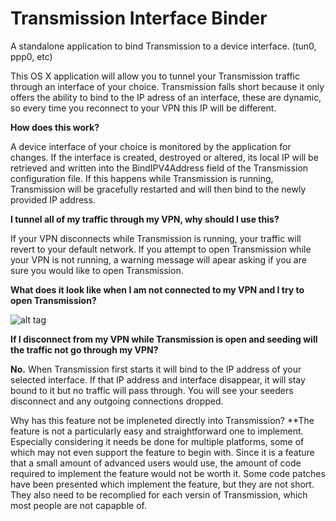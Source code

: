 Transmission Interface Binder
=============================

A standalone application to bind Transmission to a device interface. (tun0, ppp0, etc)

This OS X application will allow you to tunnel your Transmission traffic through an interface of your choice. Transmission falls short because it only offers the ability to bind to the IP adress of an interface, these are dynamic, so every time you reconnect to your VPN this IP will be different.

**How does this work?**

A device interface of your choice is monitored by the application for changes. If the interface is created, destroyed or altered, its local IP will be retrieved and written into the BindIPV4Address field of the Transmission configuration file. If this happens while Transmission is running, Transmission will be gracefully restarted and will then bind to the newly provided IP address.

**I tunnel all of my traffic through my VPN, why should I use this?**

If your VPN disconnects while Transmission is running, your traffic will revert to your default network.
If you attempt to open Transmission while your VPN is not running, a warning message will apear asking if you are sure you would like to open Transmission.

**What does it look like when I am not connected to my VPN and I try to open Transmission?**

![alt tag](https://raw.githubusercontent.com/joshbernfeld/Transmission-Interface-Binder/master/Preview/alert.png)

**If I disconnect from my VPN while Transmission is open and seeding will the traffic not go through my VPN?**

**No.** When Transmission first starts it will bind to the IP address of your selected interface. If that IP address and interface disappear, it will stay bound to it but no traffic will pass through. You will see your seeders disconnect and any outgoing connections dropped.


Why has this feature not be impleneted directly into Transmission?
**The feature is not a particularly easy and straightforward one to implement. Especially considering it needs be done for multiple platforms, some of which may not even support the feature to begin with. Since it is a feature that a small amount of advanced users would use, the amount of code required to implement the feature would not be worth it. Some code patches have been presented which implement the feature, but they are not short. They also need to be recomplied for each versin of Transmission, which most people are not capapble of.